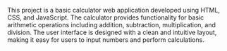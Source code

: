 This project is a basic calculator web application developed using HTML, CSS, and JavaScript. The calculator provides functionality for basic arithmetic operations including addition, subtraction, multiplication, and division. The user interface is designed with a clean and intuitive layout, making it easy for users to input numbers and perform calculations.
